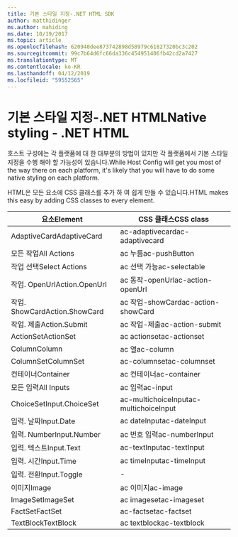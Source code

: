 ```yaml
---
title: 기본 스타일 지정-.NET HTML SDK
author: matthidinger
ms.author: mahiding
ms.date: 10/19/2017
ms.topic: article
ms.openlocfilehash: 620940dee873742898d58979c61827320bc3c202
ms.sourcegitcommit: 99c7b64d6fc66da336c454951406fb42cd2a7427
ms.translationtype: MT
ms.contentlocale: ko-KR
ms.lasthandoff: 04/12/2019
ms.locfileid: "59552565"
---
```

# <a name="native-styling---net-html"></a><span data-ttu-id="f27f7-102">기본 스타일 지정-.NET HTML</span><span class="sxs-lookup"><span data-stu-id="f27f7-102">Native styling - .NET HTML</span></span>

<span data-ttu-id="f27f7-103">호스트 구성에는 각 플랫폼에 대 한 대부분의 방법이 있지만 각 플랫폼에서 기본 스타일 지정을 수행 해야 할 가능성이 있습니다.</span><span class="sxs-lookup"><span data-stu-id="f27f7-103">While Host Config will get you most of the way there on each platform, it's likely that you will have to do some native styling on each platform.</span></span> 

<span data-ttu-id="f27f7-104">HTML은 모든 요소에 CSS 클래스를 추가 하 여 쉽게 만들 수 있습니다.</span><span class="sxs-lookup"><span data-stu-id="f27f7-104">HTML makes this easy by adding CSS classes to every element.</span></span>

| <span data-ttu-id="f27f7-105">요소</span><span class="sxs-lookup"><span data-stu-id="f27f7-105">Element</span></span> | <span data-ttu-id="f27f7-106">CSS 클래스</span><span class="sxs-lookup"><span data-stu-id="f27f7-106">CSS class</span></span> |
|---|---|
| <span data-ttu-id="f27f7-107">AdaptiveCard</span><span class="sxs-lookup"><span data-stu-id="f27f7-107">AdaptiveCard</span></span> | <span data-ttu-id="f27f7-108">ac-adaptivecard</span><span class="sxs-lookup"><span data-stu-id="f27f7-108">ac-adaptivecard</span></span> |
| <span data-ttu-id="f27f7-109">모든 작업</span><span class="sxs-lookup"><span data-stu-id="f27f7-109">All Actions</span></span> | <span data-ttu-id="f27f7-110">ac 누름</span><span class="sxs-lookup"><span data-stu-id="f27f7-110">ac-pushButton</span></span> | 
| <span data-ttu-id="f27f7-111">작업 선택</span><span class="sxs-lookup"><span data-stu-id="f27f7-111">Select Actions</span></span> | <span data-ttu-id="f27f7-112">ac 선택 가능</span><span class="sxs-lookup"><span data-stu-id="f27f7-112">ac-selectable</span></span> |
| <span data-ttu-id="f27f7-113">작업. OpenUrl</span><span class="sxs-lookup"><span data-stu-id="f27f7-113">Action.OpenUrl</span></span>  | <span data-ttu-id="f27f7-114">ac 동작-openUrl</span><span class="sxs-lookup"><span data-stu-id="f27f7-114">ac-action-openUrl</span></span> |
| <span data-ttu-id="f27f7-115">작업. ShowCard</span><span class="sxs-lookup"><span data-stu-id="f27f7-115">Action.ShowCard</span></span> | <span data-ttu-id="f27f7-116">ac 작업-showCard</span><span class="sxs-lookup"><span data-stu-id="f27f7-116">ac-action-showCard</span></span> |
| <span data-ttu-id="f27f7-117">작업. 제출</span><span class="sxs-lookup"><span data-stu-id="f27f7-117">Action.Submit</span></span>  | <span data-ttu-id="f27f7-118">ac 작업-제출</span><span class="sxs-lookup"><span data-stu-id="f27f7-118">ac-action-submit</span></span>  |
| <span data-ttu-id="f27f7-119">ActionSet</span><span class="sxs-lookup"><span data-stu-id="f27f7-119">ActionSet</span></span> | <span data-ttu-id="f27f7-120">ac actionset</span><span class="sxs-lookup"><span data-stu-id="f27f7-120">ac-actionset</span></span> |
| <span data-ttu-id="f27f7-121">Column</span><span class="sxs-lookup"><span data-stu-id="f27f7-121">Column</span></span> | <span data-ttu-id="f27f7-122">ac 열</span><span class="sxs-lookup"><span data-stu-id="f27f7-122">ac-column</span></span> |
| <span data-ttu-id="f27f7-123">ColumnSet</span><span class="sxs-lookup"><span data-stu-id="f27f7-123">ColumnSet</span></span> | <span data-ttu-id="f27f7-124">ac-columnset</span><span class="sxs-lookup"><span data-stu-id="f27f7-124">ac-columnset</span></span> |
| <span data-ttu-id="f27f7-125">컨테이너</span><span class="sxs-lookup"><span data-stu-id="f27f7-125">Container</span></span> | <span data-ttu-id="f27f7-126">ac 컨테이너</span><span class="sxs-lookup"><span data-stu-id="f27f7-126">ac-container</span></span> |
| <span data-ttu-id="f27f7-127">모든 입력</span><span class="sxs-lookup"><span data-stu-id="f27f7-127">All Inputs</span></span> | <span data-ttu-id="f27f7-128">ac 입력</span><span class="sxs-lookup"><span data-stu-id="f27f7-128">ac-input</span></span> |
| <span data-ttu-id="f27f7-129">ChoiceSet</span><span class="sxs-lookup"><span data-stu-id="f27f7-129">Input.ChoiceSet</span></span> | <span data-ttu-id="f27f7-130">ac-multichoiceInput</span><span class="sxs-lookup"><span data-stu-id="f27f7-130">ac-multichoiceInput</span></span>  |
| <span data-ttu-id="f27f7-131">입력. 날짜</span><span class="sxs-lookup"><span data-stu-id="f27f7-131">Input.Date</span></span> | <span data-ttu-id="f27f7-132">ac dateInput</span><span class="sxs-lookup"><span data-stu-id="f27f7-132">ac-dateInput</span></span> |
| <span data-ttu-id="f27f7-133">입력. Number</span><span class="sxs-lookup"><span data-stu-id="f27f7-133">Input.Number</span></span> | <span data-ttu-id="f27f7-134">ac 번호 입력</span><span class="sxs-lookup"><span data-stu-id="f27f7-134">ac-numberInput</span></span> |
| <span data-ttu-id="f27f7-135">입력. 텍스트</span><span class="sxs-lookup"><span data-stu-id="f27f7-135">Input.Text</span></span> | <span data-ttu-id="f27f7-136">ac-textInput</span><span class="sxs-lookup"><span data-stu-id="f27f7-136">ac-textInput</span></span> |
| <span data-ttu-id="f27f7-137">입력. 시간</span><span class="sxs-lookup"><span data-stu-id="f27f7-137">Input.Time</span></span> | <span data-ttu-id="f27f7-138">ac timeInput</span><span class="sxs-lookup"><span data-stu-id="f27f7-138">ac-timeInput</span></span> |
| <span data-ttu-id="f27f7-139">입력. 전환</span><span class="sxs-lookup"><span data-stu-id="f27f7-139">Input.Toggle</span></span>| - |
| <span data-ttu-id="f27f7-140">이미지</span><span class="sxs-lookup"><span data-stu-id="f27f7-140">Image</span></span>  | <span data-ttu-id="f27f7-141">ac 이미지</span><span class="sxs-lookup"><span data-stu-id="f27f7-141">ac-image</span></span> |
| <span data-ttu-id="f27f7-142">ImageSet</span><span class="sxs-lookup"><span data-stu-id="f27f7-142">ImageSet</span></span>  | <span data-ttu-id="f27f7-143">ac imageset</span><span class="sxs-lookup"><span data-stu-id="f27f7-143">ac-imageset</span></span> |
| <span data-ttu-id="f27f7-144">FactSet</span><span class="sxs-lookup"><span data-stu-id="f27f7-144">FactSet</span></span> | <span data-ttu-id="f27f7-145">ac-factset</span><span class="sxs-lookup"><span data-stu-id="f27f7-145">ac-factset</span></span> |
| <span data-ttu-id="f27f7-146">TextBlock</span><span class="sxs-lookup"><span data-stu-id="f27f7-146">TextBlock</span></span>  | <span data-ttu-id="f27f7-147">ac textblock</span><span class="sxs-lookup"><span data-stu-id="f27f7-147">ac-textblock</span></span> |